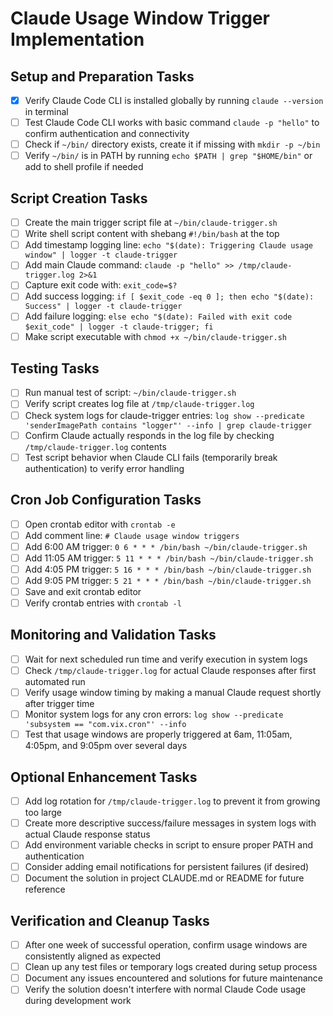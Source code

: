 # Claude Usage Window Trigger Implementation

## Setup and Preparation Tasks

- [x] Verify Claude Code CLI is installed globally by running `claude --version` in terminal
- [ ] Test Claude Code CLI works with basic command `claude -p "hello"` to confirm authentication and connectivity
- [ ] Check if `~/bin/` directory exists, create it if missing with `mkdir -p ~/bin`
- [ ] Verify `~/bin/` is in PATH by running `echo $PATH | grep "$HOME/bin"` or add to shell profile if needed

## Script Creation Tasks

- [ ] Create the main trigger script file at `~/bin/claude-trigger.sh`
- [ ] Write shell script content with shebang `#!/bin/bash` at the top
- [ ] Add timestamp logging line: `echo "$(date): Triggering Claude usage window" | logger -t claude-trigger`
- [ ] Add main Claude command: `claude -p "hello" >> /tmp/claude-trigger.log 2>&1`
- [ ] Capture exit code with: `exit_code=$?`
- [ ] Add success logging: `if [ $exit_code -eq 0 ]; then echo "$(date): Success" | logger -t claude-trigger`
- [ ] Add failure logging: `else echo "$(date): Failed with exit code $exit_code" | logger -t claude-trigger; fi`
- [ ] Make script executable with `chmod +x ~/bin/claude-trigger.sh`

## Testing Tasks

- [ ] Run manual test of script: `~/bin/claude-trigger.sh`
- [ ] Verify script creates log file at `/tmp/claude-trigger.log`
- [ ] Check system logs for claude-trigger entries: `log show --predicate 'senderImagePath contains "logger"' --info | grep claude-trigger`
- [ ] Confirm Claude actually responds in the log file by checking `/tmp/claude-trigger.log` contents
- [ ] Test script behavior when Claude CLI fails (temporarily break authentication) to verify error handling

## Cron Job Configuration Tasks

- [ ] Open crontab editor with `crontab -e`
- [ ] Add comment line: `# Claude usage window triggers`
- [ ] Add 6:00 AM trigger: `0 6 * * * /bin/bash ~/bin/claude-trigger.sh`
- [ ] Add 11:05 AM trigger: `5 11 * * * /bin/bash ~/bin/claude-trigger.sh`
- [ ] Add 4:05 PM trigger: `5 16 * * * /bin/bash ~/bin/claude-trigger.sh`
- [ ] Add 9:05 PM trigger: `5 21 * * * /bin/bash ~/bin/claude-trigger.sh`
- [ ] Save and exit crontab editor
- [ ] Verify crontab entries with `crontab -l`

## Monitoring and Validation Tasks

- [ ] Wait for next scheduled run time and verify execution in system logs
- [ ] Check `/tmp/claude-trigger.log` for actual Claude responses after first automated run
- [ ] Verify usage window timing by making a manual Claude request shortly after trigger time
- [ ] Monitor system logs for any cron errors: `log show --predicate 'subsystem == "com.vix.cron"' --info`
- [ ] Test that usage windows are properly triggered at 6am, 11:05am, 4:05pm, and 9:05pm over several days

## Optional Enhancement Tasks

- [ ] Add log rotation for `/tmp/claude-trigger.log` to prevent it from growing too large
- [ ] Create more descriptive success/failure messages in system logs with actual Claude response status
- [ ] Add environment variable checks in script to ensure proper PATH and authentication
- [ ] Consider adding email notifications for persistent failures (if desired)
- [ ] Document the solution in project CLAUDE.md or README for future reference

## Verification and Cleanup Tasks

- [ ] After one week of successful operation, confirm usage windows are consistently aligned as expected
- [ ] Clean up any test files or temporary logs created during setup process
- [ ] Document any issues encountered and solutions for future maintenance
- [ ] Verify the solution doesn't interfere with normal Claude Code usage during development work